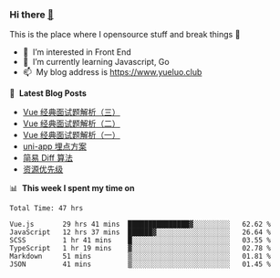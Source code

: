 ### Hi there <a href="https://www.yueluo.club/"> 👋 </a>
This is the place where I opensource stuff and break things :rofl:

- 👀 &nbsp;I’m interested in Front End
- 🌱 &nbsp;I’m currently learning Javascript, Go
- 📫 &nbsp;My blog address is https://www.yueluo.club

📕 &nbsp;**Latest Blog Posts**

<!-- BLOG-POST-LIST:START -->
- [Vue 经典面试题解析（三）](https://www.yueluo.club/detail?articleId=62abbcd0106aa1400faa2f4a)
- [Vue 经典面试题解析（二）](https://www.yueluo.club/detail?articleId=62aa74a7106aa1400faa2756)
- [Vue 经典面试题解析（一）](https://www.yueluo.club/detail?articleId=62aa71ec106aa1400faa26fb)
- [uni-app 埋点方案](https://www.yueluo.club/detail?articleId=62a98ef5106aa1400faa2012)
- [简易 Diff 算法](https://www.yueluo.club/detail?articleId=62a89ef0106aa1400faa1928)
- [资源优先级](https://www.yueluo.club/detail?articleId=62a452e18e159c5c8f5e318c)
<!-- BLOG-POST-LIST:END -->

📊 &nbsp;**This week I spent my time on**

<!--START_SECTION:waka-->

```text
Total Time: 47 hrs

Vue.js       29 hrs 41 mins  ███████████████▓░░░░░░░░░   62.62 %
JavaScript   12 hrs 37 mins  ██████▓░░░░░░░░░░░░░░░░░░   26.64 %
SCSS         1 hr 41 mins    █░░░░░░░░░░░░░░░░░░░░░░░░   03.55 %
TypeScript   1 hr 19 mins    ▓░░░░░░░░░░░░░░░░░░░░░░░░   02.78 %
Markdown     51 mins         ▒░░░░░░░░░░░░░░░░░░░░░░░░   01.81 %
JSON         41 mins         ▒░░░░░░░░░░░░░░░░░░░░░░░░   01.45 %
```

<!--END_SECTION:waka-->
